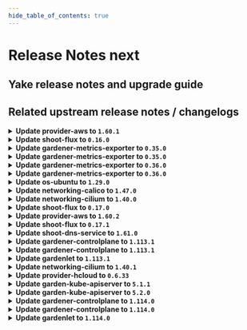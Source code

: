 ```yaml
---
hide_table_of_contents: true
---
```


# Release Notes next

## Yake release notes and upgrade guide

## Related upstream release notes / changelogs


<details>
<summary><b>Update provider-aws to <code>1.60.1</code></b></summary>

# [gardener/gardener-extension-provider-aws]

## 🐛 Bug Fixes

- `[OPERATOR]` Add specific object selectors for shoot webhooks to avoid high load in large landscapes  by @kon-angelo [#1235]

## Helm Charts
- admission-aws-application: `europe-docker.pkg.dev/gardener-project/releases/charts/gardener/extensions/admission-aws-application:v1.60.1`
- admission-aws-runtime: `europe-docker.pkg.dev/gardener-project/releases/charts/gardener/extensions/admission-aws-runtime:v1.60.1`
- provider-aws: `europe-docker.pkg.dev/gardener-project/releases/charts/gardener/extensions/provider-aws:v1.60.1`
## Docker Images
- gardener-extension-admission-aws: `europe-docker.pkg.dev/gardener-project/releases/gardener/extensions/admission-aws:v1.60.1`
- gardener-extension-provider-aws: `europe-docker.pkg.dev/gardener-project/releases/gardener/extensions/provider-aws:v1.60.1`


</details>

<details>
<summary><b>Update shoot-flux to <code>0.16.0</code></b></summary>

## What's Changed
* 🤖 Update module golang.org/x/tools to v0.30.0 by @renovate in https://github.com/stackitcloud/gardener-extension-shoot-flux/pull/134
* 🤖 Update module github.com/spf13/cobra to v1.9.1 - autoclosed by @renovate in https://github.com/stackitcloud/gardener-extension-shoot-flux/pull/137
* 🤖 Update module github.com/gardener/gardener to v1.113.0 by @renovate in https://github.com/stackitcloud/gardener-extension-shoot-flux/pull/133


**Full Changelog**: https://github.com/stackitcloud/gardener-extension-shoot-flux/compare/v0.15.0...v0.16.0

</details>

<details>
<summary><b>Update gardener-metrics-exporter to <code>0.35.0</code></b></summary>

# [gardener/gardener-metrics-exporter]

## 🏃 Others

- `[OPERATOR]` Adds SAST scanning using `gosec`. by @rickardsjp [#120]

## Docker Images
- metrics-exporter: `europe-docker.pkg.dev/gardener-project/releases/gardener/metrics-exporter:0.35.0`


</details>

<details>
<summary><b>Update gardener-metrics-exporter to <code>0.35.0</code></b></summary>

# [gardener/gardener-metrics-exporter]

## 🏃 Others

- `[OPERATOR]` Adds SAST scanning using `gosec`. by @rickardsjp [#120]

## Docker Images
- metrics-exporter: `europe-docker.pkg.dev/gardener-project/releases/gardener/metrics-exporter:0.35.0`


</details>

<details>
<summary><b>Update gardener-metrics-exporter to <code>0.36.0</code></b></summary>

no release notes available

## Docker Images
- metrics-exporter: `europe-docker.pkg.dev/gardener-project/releases/gardener/metrics-exporter:0.36.0`


</details>

<details>
<summary><b>Update gardener-metrics-exporter to <code>0.36.0</code></b></summary>

no release notes available

## Docker Images
- metrics-exporter: `europe-docker.pkg.dev/gardener-project/releases/gardener/metrics-exporter:0.36.0`


</details>

<details>
<summary><b>Update os-ubuntu to <code>1.29.0</code></b></summary>

# [gardener/gardener-extension-os-ubuntu]

## ⚠️ Breaking Changes

- `[OPERATOR]` The option `values.disableAutoUpgrades` was moved under the config directive and therefore must be configured like this now `values.config.disableUnattendedUpgrades` by @nschad [#178]
## 🐛 Bug Fixes

- `[OPERATOR]` The provision OSC script does not run anymore when the node is rebooting.  by @MrBatschner [#184]
## 🏃 Others

- `[OPERATOR]` Allows the operator to deploy nodes with the timesyncing service `ntp` to be enabled and configured by default by @nschad [#178]

## Helm Charts
- os-ubuntu: `europe-docker.pkg.dev/gardener-project/releases/charts/gardener/extensions/os-ubuntu:v1.29.0`
## Docker Images
- gardener-extension-os-ubuntu: `europe-docker.pkg.dev/gardener-project/releases/gardener/extensions/os-ubuntu:v1.29.0`


</details>

<details>
<summary><b>Update networking-calico to <code>1.47.0</code></b></summary>

# [gardener/gardener-extension-networking-calico]

## ⚠️ Breaking Changes

- `[OPERATOR]` The Helm charts for the `application` and `runtime` parts of the gardener-extension-admission-calico admission controller have been separated into standalone charts. These charts now assume a Garden setup with a virtual garden. Both charts must be deployed individually: the `runtime` chart on the Garden runtime cluster, and the `application` chart on the virtual garden. Additionally, the intermediate `global` level in the Helm values has been removed, so you may need to adjust your provided values accordingly. by @MartinWeindel [#572]
## 🏃 Others

- `[OPERATOR]` Fix permissions of calico-kube-controllers by @DockToFuture [#577]
- `[OPERATOR]` Containers, which do not require privilege escalations, now forbid privilege escalations explicitly. by @georgibaltiev [#576]
- `[OPERATOR]` Prepare for deployment of admission controller by gardener-operator by @MartinWeindel [#572]
- `[OPERATOR]` Update to calico-v3.29.2 by @axel7born [#599]
- `[OPERATOR]` The ports used by the extension can now be specified via helm values. by @ScheererJ [#592]

## Helm Charts
- admission-calico-application: `europe-docker.pkg.dev/gardener-project/releases/charts/gardener/extensions/admission-calico-application:v1.47.0`
- admission-calico-runtime: `europe-docker.pkg.dev/gardener-project/releases/charts/gardener/extensions/admission-calico-runtime:v1.47.0`
- networking-calico: `europe-docker.pkg.dev/gardener-project/releases/charts/gardener/extensions/networking-calico:v1.47.0`
## Docker Images
- gardener-extension-admission-calico: `europe-docker.pkg.dev/gardener-project/releases/gardener/extensions/admission-calico:v1.47.0`
- gardener-extension-networking-calico: `europe-docker.pkg.dev/gardener-project/releases/gardener/extensions/networking-calico:v1.47.0`


</details>

<details>
<summary><b>Update networking-cilium to <code>1.40.0</code></b></summary>

# [gardener/gardener-extension-networking-cilium]

## ⚠️ Breaking Changes

- `[OPERATOR]` The Helm charts for the `application` and `runtime` parts of the gardener-extension-admission-cilium admission controller have been separated into standalone charts. These charts now assume a Garden setup with a virtual garden. Both charts must be deployed individually: the `runtime` chart on the Garden runtime cluster, and the `application` chart on the virtual garden. Additionally, the intermediate `global` level in the Helm values has been removed, so you may need to adjust your provided values accordingly. by @MartinWeindel [#483]
## 🏃 Others

- `[OPERATOR]` Update to cilium `v1.16.6`. by @DockToFuture [#484]
- `[OPERATOR]` Use BPF masquerading and therefore BPF host routing in Cilium when using direct routing. by @hown3d [#350]
- `[OPERATOR]` Update cilium to v1.17.1 by @axel7born [#510]
- `[OPERATOR]` Containers, which do not require privilege escalations, now forbid privilege escalations explicitly. by @georgibaltiev [#487]
- `[OPERATOR]` Prepare for deployment of admission controller by gardener-operator by @MartinWeindel [#483]
- `[OPERATOR]` The ports used by the extension can now be specified via helm values. by @ScheererJ [#506]

## Helm Charts
- admission-cilium-application: `europe-docker.pkg.dev/gardener-project/releases/charts/gardener/extensions/admission-cilium-application:v1.40.0`
- admission-cilium-runtime: `europe-docker.pkg.dev/gardener-project/releases/charts/gardener/extensions/admission-cilium-runtime:v1.40.0`
- networking-cilium: `europe-docker.pkg.dev/gardener-project/releases/charts/gardener/extensions/networking-cilium:v1.40.0`
## Docker Images
- gardener-extension-admission-cilium: `europe-docker.pkg.dev/gardener-project/releases/gardener/extensions/admission-cilium:v1.40.0`
- gardener-extension-networking-cilium: `europe-docker.pkg.dev/gardener-project/releases/gardener/extensions/networking-cilium:v1.40.0`


</details>

<details>
<summary><b>Update shoot-flux to <code>0.17.0</code></b></summary>

## What's Changed
* Add `shoot-info` `ConfigMap` with shoot information in flux namespace by @crigertg in https://github.com/stackitcloud/gardener-extension-shoot-flux/pull/138

## New Contributors
* @crigertg made their first contribution in https://github.com/stackitcloud/gardener-extension-shoot-flux/pull/138

**Full Changelog**: https://github.com/stackitcloud/gardener-extension-shoot-flux/compare/v0.16.0...v0.17.0

</details>

<details>
<summary><b>Update provider-aws to <code>1.60.2</code></b></summary>

# [gardener/gardener-extension-provider-aws]

## 🐛 Bug Fixes

- `[OPERATOR]` Fixed an issue that caused deployment issues with the `gardener.cloud-fast` storage class when the extension was deployed by `gardener-operator` in the garden runtime cluster. The deployment of this `StorageClass` object is now only done for AWS seeds. by @timuthy [#1239]

## Helm Charts
- admission-aws-application: `europe-docker.pkg.dev/gardener-project/releases/charts/gardener/extensions/admission-aws-application:v1.60.2`
- admission-aws-runtime: `europe-docker.pkg.dev/gardener-project/releases/charts/gardener/extensions/admission-aws-runtime:v1.60.2`
- provider-aws: `europe-docker.pkg.dev/gardener-project/releases/charts/gardener/extensions/provider-aws:v1.60.2`
## Docker Images
- gardener-extension-admission-aws: `europe-docker.pkg.dev/gardener-project/releases/gardener/extensions/admission-aws:v1.60.2`
- gardener-extension-provider-aws: `europe-docker.pkg.dev/gardener-project/releases/gardener/extensions/provider-aws:v1.60.2`


</details>

<details>
<summary><b>Update shoot-flux to <code>0.17.1</code></b></summary>

## What's Changed
* Fix `shoot-info` `ConfigMap` creation when bootstrapping flux by @nschad in https://github.com/stackitcloud/gardener-extension-shoot-flux/pull/139


**Full Changelog**: https://github.com/stackitcloud/gardener-extension-shoot-flux/compare/v0.17.0...v0.17.1

</details>

<details>
<summary><b>Update shoot-dns-service to <code>1.61.0</code></b></summary>

# [gardener/gardener-extension-shoot-dns-service]

## 🏃 Others

- `[OPERATOR]` Bump dns-controller-manager versions from `v0.23.1` to `v0.23.2` and from `v0.22.2` to `v0.22.3`. by @MartinWeindel [#448]
- `[OPERATOR]` `extension-shoot-dns-service` no longer supports Shoots with Кubernetes version <= 1.26. by @RadaBDimitrova [#393]

## Helm Charts
- admission-shoot-dns-service-application: `europe-docker.pkg.dev/gardener-project/releases/charts/gardener/extensions/admission-shoot-dns-service-application:v1.61.0`
- admission-shoot-dns-service-runtime: `europe-docker.pkg.dev/gardener-project/releases/charts/gardener/extensions/admission-shoot-dns-service-runtime:v1.61.0`
- shoot-dns-service: `europe-docker.pkg.dev/gardener-project/releases/charts/gardener/extensions/shoot-dns-service:v1.61.0`
## Docker Images
- gardener-extension-admission-shoot-dns-service: `europe-docker.pkg.dev/gardener-project/releases/gardener/extensions/admission-shoot-dns-service:v1.61.0`
- gardener-extension-shoot-dns-service: `europe-docker.pkg.dev/gardener-project/releases/gardener/extensions/shoot-dns-service:v1.61.0`


</details>

<details>
<summary><b>Update gardener-controlplane to <code>1.113.1</code></b></summary>

# [gardener/gardener]

## 🐛 Bug Fixes

- `[OPERATOR]` Fixed a bug that caused multi-node etcd clusters to not be properly restored when performing control plane migration for hibernated HA `Shoot`s. by @plkokanov [#11596]
- `[OPERATOR]` Fixed gardenlet crashing when trying to force-delete a workerless shoot by @Wieneo [#11512]
- `[USER]` A bug has been fixed which caused the shoot care controller to falsely remove shoot conditions and constraints from the shoot status by @Wieneo [#11574]

## Helm Charts
- controlplane: `europe-docker.pkg.dev/gardener-project/releases/charts/gardener/controlplane:v1.113.1`
- gardenlet: `europe-docker.pkg.dev/gardener-project/releases/charts/gardener/gardenlet:v1.113.1`
- operator: `europe-docker.pkg.dev/gardener-project/releases/charts/gardener/operator:v1.113.1`
- resource-manager: `europe-docker.pkg.dev/gardener-project/releases/charts/gardener/resource-manager:v1.113.1`
## Docker Images
- admission-controller: `europe-docker.pkg.dev/gardener-project/releases/gardener/admission-controller:v1.113.1`
- apiserver: `europe-docker.pkg.dev/gardener-project/releases/gardener/apiserver:v1.113.1`
- controller-manager: `europe-docker.pkg.dev/gardener-project/releases/gardener/controller-manager:v1.113.1`
- gardenlet: `europe-docker.pkg.dev/gardener-project/releases/gardener/gardenlet:v1.113.1`
- node-agent: `europe-docker.pkg.dev/gardener-project/releases/gardener/node-agent:v1.113.1`
- operator: `europe-docker.pkg.dev/gardener-project/releases/gardener/operator:v1.113.1`
- resource-manager: `europe-docker.pkg.dev/gardener-project/releases/gardener/resource-manager:v1.113.1`
- scheduler: `europe-docker.pkg.dev/gardener-project/releases/gardener/scheduler:v1.113.1`


</details>

<details>
<summary><b>Update gardener-controlplane to <code>1.113.1</code></b></summary>

# [gardener/gardener]

## 🐛 Bug Fixes

- `[OPERATOR]` Fixed a bug that caused multi-node etcd clusters to not be properly restored when performing control plane migration for hibernated HA `Shoot`s. by @plkokanov [#11596]
- `[OPERATOR]` Fixed gardenlet crashing when trying to force-delete a workerless shoot by @Wieneo [#11512]
- `[USER]` A bug has been fixed which caused the shoot care controller to falsely remove shoot conditions and constraints from the shoot status by @Wieneo [#11574]

## Helm Charts
- controlplane: `europe-docker.pkg.dev/gardener-project/releases/charts/gardener/controlplane:v1.113.1`
- gardenlet: `europe-docker.pkg.dev/gardener-project/releases/charts/gardener/gardenlet:v1.113.1`
- operator: `europe-docker.pkg.dev/gardener-project/releases/charts/gardener/operator:v1.113.1`
- resource-manager: `europe-docker.pkg.dev/gardener-project/releases/charts/gardener/resource-manager:v1.113.1`
## Docker Images
- admission-controller: `europe-docker.pkg.dev/gardener-project/releases/gardener/admission-controller:v1.113.1`
- apiserver: `europe-docker.pkg.dev/gardener-project/releases/gardener/apiserver:v1.113.1`
- controller-manager: `europe-docker.pkg.dev/gardener-project/releases/gardener/controller-manager:v1.113.1`
- gardenlet: `europe-docker.pkg.dev/gardener-project/releases/gardener/gardenlet:v1.113.1`
- node-agent: `europe-docker.pkg.dev/gardener-project/releases/gardener/node-agent:v1.113.1`
- operator: `europe-docker.pkg.dev/gardener-project/releases/gardener/operator:v1.113.1`
- resource-manager: `europe-docker.pkg.dev/gardener-project/releases/gardener/resource-manager:v1.113.1`
- scheduler: `europe-docker.pkg.dev/gardener-project/releases/gardener/scheduler:v1.113.1`


</details>

<details>
<summary><b>Update gardenlet to <code>1.113.1</code></b></summary>

# [gardener/gardener]

## 🐛 Bug Fixes

- `[OPERATOR]` Fixed a bug that caused multi-node etcd clusters to not be properly restored when performing control plane migration for hibernated HA `Shoot`s. by @plkokanov [#11596]
- `[OPERATOR]` Fixed gardenlet crashing when trying to force-delete a workerless shoot by @Wieneo [#11512]
- `[USER]` A bug has been fixed which caused the shoot care controller to falsely remove shoot conditions and constraints from the shoot status by @Wieneo [#11574]

## Helm Charts
- controlplane: `europe-docker.pkg.dev/gardener-project/releases/charts/gardener/controlplane:v1.113.1`
- gardenlet: `europe-docker.pkg.dev/gardener-project/releases/charts/gardener/gardenlet:v1.113.1`
- operator: `europe-docker.pkg.dev/gardener-project/releases/charts/gardener/operator:v1.113.1`
- resource-manager: `europe-docker.pkg.dev/gardener-project/releases/charts/gardener/resource-manager:v1.113.1`
## Docker Images
- admission-controller: `europe-docker.pkg.dev/gardener-project/releases/gardener/admission-controller:v1.113.1`
- apiserver: `europe-docker.pkg.dev/gardener-project/releases/gardener/apiserver:v1.113.1`
- controller-manager: `europe-docker.pkg.dev/gardener-project/releases/gardener/controller-manager:v1.113.1`
- gardenlet: `europe-docker.pkg.dev/gardener-project/releases/gardener/gardenlet:v1.113.1`
- node-agent: `europe-docker.pkg.dev/gardener-project/releases/gardener/node-agent:v1.113.1`
- operator: `europe-docker.pkg.dev/gardener-project/releases/gardener/operator:v1.113.1`
- resource-manager: `europe-docker.pkg.dev/gardener-project/releases/gardener/resource-manager:v1.113.1`
- scheduler: `europe-docker.pkg.dev/gardener-project/releases/gardener/scheduler:v1.113.1`


</details>

<details>
<summary><b>Update networking-cilium to <code>1.40.1</code></b></summary>

no release notes available

## Helm Charts
- admission-cilium-application: `europe-docker.pkg.dev/gardener-project/releases/charts/gardener/extensions/admission-cilium-application:v1.40.1`
- admission-cilium-runtime: `europe-docker.pkg.dev/gardener-project/releases/charts/gardener/extensions/admission-cilium-runtime:v1.40.1`
- networking-cilium: `europe-docker.pkg.dev/gardener-project/releases/charts/gardener/extensions/networking-cilium:v1.40.1`
## Docker Images
- gardener-extension-admission-cilium: `europe-docker.pkg.dev/gardener-project/releases/gardener/extensions/admission-cilium:v1.40.1`
- gardener-extension-networking-cilium: `europe-docker.pkg.dev/gardener-project/releases/gardener/extensions/networking-cilium:v1.40.1`


</details>

<details>
<summary><b>Update provider-hcloud to <code>0.6.33</code></b></summary>

# [gardener-extension-provider-hcloud] v0.6.33

**Full Changelog**: https://github.com/23technologies/gardener-extension-provider-hcloud/compare/v0.6.32...v0.6.33

</details>

<details>
<summary><b>Update garden-kube-apiserver to <code>5.1.1</code></b></summary>



</details>

<details>
<summary><b>Update garden-kube-apiserver to <code>5.2.0</code></b></summary>

**Full Changelog**: https://github.com/gardener-community/garden-kube-apiserver/compare/v5.1.1...v5.2.0

</details>

<details>
<summary><b>Update gardener-controlplane to <code>1.114.0</code></b></summary>

# [gardener/gardener]

## ⚠️ Breaking Changes

- `[OPERATOR]` The injection of a garden cluster kubeconfig into extension deployments running in the seed cluster does NO LONGER happen automatically. If you need it, make sure to set `.injectGardenKubeconfig=true` in your `ControllerDeployment` resources before you upgrade your `gardenlet`s to this version. by @rfranzke [#11607]
- `[OPERATOR]` ⚠️ Gardener does no longer support garden, seed, or shoot clusters with Kubernetes versions <= 1.26. Make sure to upgrade all existing clusters before upgrading to this Gardener version. by @shafeeqes [#10664]
- `[USER]` The `.spec.kubernetes.enableStaticTokenKubeconfig` field in the Shoot API is deprecated and will be removed in Gardener `v1.120`. Please adapt your Shoot manifests accordingly. by @shafeeqes [#10664]
- `[USER]` The `.spec.kubernetes.kubeControllerManager.podEvictionTimeout` field in the Shoot API is deprecated since Gardener `v1.63` and will be removed in Gardener `v1.120`. Please adapt your Shoot manifests accordingly. by @shafeeqes [#10664]
- `[USER]` A `deny-all` network policy is now deployed in the `kube-system` namespaces of `Shoot`s with Kubernetes version `>= v1.33`. by @AleksandarSavchev [#11502]
## 📰 Noteworthy

- `[DEVELOPER]` The `SeedNamePredicate` function in the `pkg/controllerutils/predicate` pkg is now dropped. by @shafeeqes [#11449]
- `[DEVELOPER]` A new convenience tool `extension-generator` was added to generate `Extension` example manifests. Gardener extensions can execute this script in the scope of the build process to always check in and provide an up-to-date example in their repositories. by @timuthy [#11329]
- `[USER]` All `Seed`s are now automatically labeled with `name.seed.gardener.cloud/<name>=true` (⚠ no longer `seed.gardener.cloud/<name>=true`) where `<name>` is their own name, and (if applicable) the name of their parent seed in case they are managed seeds. This label can be used as selector for requests. by @rfranzke [#11479]
- `[OPERATOR]` Removed reversed-vpn-auth-server deployment as it was unused. See https://github.com/gardener/gardener/issues/11214 by @Wieneo [#11338]
## ✨ New Features

- `[OPERATOR]` Layer 7 load balancing for `virtual-garden-` and `shoot-kube-apiservers` can be activated via `IstioTLSTermination` feature gate in `gardener-operator` and `gardenlet` by @oliver-goetz [#11085]
- `[OPERATOR]` Enhanced the `Shoot` and `Garden` APIs to configured `minAllowed` VPA values for `etcd`s and `kube-apiserver`. See [shoot example](https://github.com/gardener/gardener/blob/master/example/90-shoot.yaml) or [garden example](https://github.com/gardener/gardener/blob/master/example/operator/20-garden.yaml) for more information. by @timuthy [#11252]
- `[OPERATOR]` `gardener-operator` now waits for required `Extension`s to get ready early in the reconcile flow. It addresses use-cases where extensions run mutating webhooks in the garden runtime cluster that must be present when `Garden` components are deployed. by @timuthy [#11523]
- `[USER]` When the scheduler succeeds to assign a `Seed` to a `Shoot`, its `.status.lastOperation` is set to `nil` (in case it was set to `Create Pending`). by @rfranzke [#11484]
## 🐛 Bug Fixes

- `[OPERATOR]` To be compatible with containerd 2.0, calls to the `ctr` binary now have flags before arguments when pulling images from a registry during node bootstrap. by @MrBatschner [#11507]
- `[OPERATOR]` Fixed a bug where the destination gardenlet acted on shoots in control plane migration too early. by @timebertt [#11521]
- `[OPERATOR]` An issue was fixed that caused a deployment error when a `Gardenlet` resource referred to a remote cluster (`spec.kubeconfigSecretRef` defined). by @timuthy [#11580]
- `[DEVELOPER]` local setup: An issue causing the machine-controller-manager-provider-local image not to be updated in the local setup when the images are cached is now fixed. by @ialidzhikov [#11472]
- `[DEVELOPER]` SSH tunnel for local development with remote seed no longer fails with slow DNS. by @matthias-horne [#11538]
## 🏃 Others

- `[DEVELOPER]` `machinecontrollermanager`, `fluentoperator` and `extension` components now use the `CRDDeployer` to deploy `CRD`s. by @tobschli [#11128]
- `[OPERATOR]` The logging stack is now updated with the latest released components. by @nickytd [#11475]
- `[OPERATOR]` Include `VPA` dashboards in `plutono` running within a `Garden` cluster with enabled VPA configuration. by @vitanovs [#11391]
- `[OPERATOR]` Increase timeout used for waiting for CRD readiness to 2 minutes by @ScheererJ [#11503]
- `[OPERATOR]` Update `prometheus` label of `vpa-admission-controller` and `vpa-recommender` `ServiceMonitors` from `seed` to `garden` when deployed by the `garden-operator`. With this change, the `Garden` cluster `Prometheus` will match the `ServiceMonitors` and start collecting metrics from the configured services. by @vitanovs [#11318]
- `[OPERATOR]` `API Server Request Rates Per Verb And Resource` supports selection per Pod by @hendrikKahl [#11501]
- `[DEPENDENCY]` The following dependencies have been updated:  
  - `quay.io/kiwigrid/k8s-sidecar` from `1.30.0` to `1.30.1`.  by @gardener-ci-robot [#11476]
- `[DEPENDENCY]` The following dependencies have been updated:  
  - `gardener/gardener-metrics-exporter` from `0.35.0` to `0.36.0`. [Release Notes](https://redirect.github.com/gardener/gardener-metrics-exporter/releases/tag/0.36.0) by @gardener-ci-robot [#11543]
- `[DEPENDENCY]` The following dependencies have been updated:  
  - `quay.io/prometheus/node-exporter` from `v1.8.2` to `v1.9.0`.  by @gardener-ci-robot [#11408]
- `[DEPENDENCY]` The following dependencies have been updated:  
  - `quay.io/cortexproject/cortex` from `v1.18.1` to `v1.19.0`.  by @gardener-ci-robot [#11542]
- `[DEPENDENCY]` The following dependencies have been updated:  
  - `gardener/gardener-metrics-exporter` from `0.34.0` to `0.35.0`. [Release Notes](https://redirect.github.com/gardener/gardener-metrics-exporter/releases/tag/0.35.0) by @gardener-ci-robot [#11541]

## Helm Charts
- controlplane: `europe-docker.pkg.dev/gardener-project/releases/charts/gardener/controlplane:v1.114.0`
- gardenlet: `europe-docker.pkg.dev/gardener-project/releases/charts/gardener/gardenlet:v1.114.0`
- operator: `europe-docker.pkg.dev/gardener-project/releases/charts/gardener/operator:v1.114.0`
- resource-manager: `europe-docker.pkg.dev/gardener-project/releases/charts/gardener/resource-manager:v1.114.0`
## Docker Images
- admission-controller: `europe-docker.pkg.dev/gardener-project/releases/gardener/admission-controller:v1.114.0`
- apiserver: `europe-docker.pkg.dev/gardener-project/releases/gardener/apiserver:v1.114.0`
- controller-manager: `europe-docker.pkg.dev/gardener-project/releases/gardener/controller-manager:v1.114.0`
- gardenlet: `europe-docker.pkg.dev/gardener-project/releases/gardener/gardenlet:v1.114.0`
- node-agent: `europe-docker.pkg.dev/gardener-project/releases/gardener/node-agent:v1.114.0`
- operator: `europe-docker.pkg.dev/gardener-project/releases/gardener/operator:v1.114.0`
- resource-manager: `europe-docker.pkg.dev/gardener-project/releases/gardener/resource-manager:v1.114.0`
- scheduler: `europe-docker.pkg.dev/gardener-project/releases/gardener/scheduler:v1.114.0`


</details>

<details>
<summary><b>Update gardener-controlplane to <code>1.114.0</code></b></summary>

# [gardener/gardener]

## ⚠️ Breaking Changes

- `[OPERATOR]` The injection of a garden cluster kubeconfig into extension deployments running in the seed cluster does NO LONGER happen automatically. If you need it, make sure to set `.injectGardenKubeconfig=true` in your `ControllerDeployment` resources before you upgrade your `gardenlet`s to this version. by @rfranzke [#11607]
- `[OPERATOR]` ⚠️ Gardener does no longer support garden, seed, or shoot clusters with Kubernetes versions <= 1.26. Make sure to upgrade all existing clusters before upgrading to this Gardener version. by @shafeeqes [#10664]
- `[USER]` The `.spec.kubernetes.enableStaticTokenKubeconfig` field in the Shoot API is deprecated and will be removed in Gardener `v1.120`. Please adapt your Shoot manifests accordingly. by @shafeeqes [#10664]
- `[USER]` The `.spec.kubernetes.kubeControllerManager.podEvictionTimeout` field in the Shoot API is deprecated since Gardener `v1.63` and will be removed in Gardener `v1.120`. Please adapt your Shoot manifests accordingly. by @shafeeqes [#10664]
- `[USER]` A `deny-all` network policy is now deployed in the `kube-system` namespaces of `Shoot`s with Kubernetes version `>= v1.33`. by @AleksandarSavchev [#11502]
## 📰 Noteworthy

- `[DEVELOPER]` The `SeedNamePredicate` function in the `pkg/controllerutils/predicate` pkg is now dropped. by @shafeeqes [#11449]
- `[DEVELOPER]` A new convenience tool `extension-generator` was added to generate `Extension` example manifests. Gardener extensions can execute this script in the scope of the build process to always check in and provide an up-to-date example in their repositories. by @timuthy [#11329]
- `[USER]` All `Seed`s are now automatically labeled with `name.seed.gardener.cloud/<name>=true` (⚠ no longer `seed.gardener.cloud/<name>=true`) where `<name>` is their own name, and (if applicable) the name of their parent seed in case they are managed seeds. This label can be used as selector for requests. by @rfranzke [#11479]
- `[OPERATOR]` Removed reversed-vpn-auth-server deployment as it was unused. See https://github.com/gardener/gardener/issues/11214 by @Wieneo [#11338]
## ✨ New Features

- `[OPERATOR]` Layer 7 load balancing for `virtual-garden-` and `shoot-kube-apiservers` can be activated via `IstioTLSTermination` feature gate in `gardener-operator` and `gardenlet` by @oliver-goetz [#11085]
- `[OPERATOR]` Enhanced the `Shoot` and `Garden` APIs to configured `minAllowed` VPA values for `etcd`s and `kube-apiserver`. See [shoot example](https://github.com/gardener/gardener/blob/master/example/90-shoot.yaml) or [garden example](https://github.com/gardener/gardener/blob/master/example/operator/20-garden.yaml) for more information. by @timuthy [#11252]
- `[OPERATOR]` `gardener-operator` now waits for required `Extension`s to get ready early in the reconcile flow. It addresses use-cases where extensions run mutating webhooks in the garden runtime cluster that must be present when `Garden` components are deployed. by @timuthy [#11523]
- `[USER]` When the scheduler succeeds to assign a `Seed` to a `Shoot`, its `.status.lastOperation` is set to `nil` (in case it was set to `Create Pending`). by @rfranzke [#11484]
## 🐛 Bug Fixes

- `[OPERATOR]` To be compatible with containerd 2.0, calls to the `ctr` binary now have flags before arguments when pulling images from a registry during node bootstrap. by @MrBatschner [#11507]
- `[OPERATOR]` Fixed a bug where the destination gardenlet acted on shoots in control plane migration too early. by @timebertt [#11521]
- `[OPERATOR]` An issue was fixed that caused a deployment error when a `Gardenlet` resource referred to a remote cluster (`spec.kubeconfigSecretRef` defined). by @timuthy [#11580]
- `[DEVELOPER]` local setup: An issue causing the machine-controller-manager-provider-local image not to be updated in the local setup when the images are cached is now fixed. by @ialidzhikov [#11472]
- `[DEVELOPER]` SSH tunnel for local development with remote seed no longer fails with slow DNS. by @matthias-horne [#11538]
## 🏃 Others

- `[DEVELOPER]` `machinecontrollermanager`, `fluentoperator` and `extension` components now use the `CRDDeployer` to deploy `CRD`s. by @tobschli [#11128]
- `[OPERATOR]` The logging stack is now updated with the latest released components. by @nickytd [#11475]
- `[OPERATOR]` Include `VPA` dashboards in `plutono` running within a `Garden` cluster with enabled VPA configuration. by @vitanovs [#11391]
- `[OPERATOR]` Increase timeout used for waiting for CRD readiness to 2 minutes by @ScheererJ [#11503]
- `[OPERATOR]` Update `prometheus` label of `vpa-admission-controller` and `vpa-recommender` `ServiceMonitors` from `seed` to `garden` when deployed by the `garden-operator`. With this change, the `Garden` cluster `Prometheus` will match the `ServiceMonitors` and start collecting metrics from the configured services. by @vitanovs [#11318]
- `[OPERATOR]` `API Server Request Rates Per Verb And Resource` supports selection per Pod by @hendrikKahl [#11501]
- `[DEPENDENCY]` The following dependencies have been updated:  
  - `quay.io/kiwigrid/k8s-sidecar` from `1.30.0` to `1.30.1`.  by @gardener-ci-robot [#11476]
- `[DEPENDENCY]` The following dependencies have been updated:  
  - `gardener/gardener-metrics-exporter` from `0.35.0` to `0.36.0`. [Release Notes](https://redirect.github.com/gardener/gardener-metrics-exporter/releases/tag/0.36.0) by @gardener-ci-robot [#11543]
- `[DEPENDENCY]` The following dependencies have been updated:  
  - `quay.io/prometheus/node-exporter` from `v1.8.2` to `v1.9.0`.  by @gardener-ci-robot [#11408]
- `[DEPENDENCY]` The following dependencies have been updated:  
  - `quay.io/cortexproject/cortex` from `v1.18.1` to `v1.19.0`.  by @gardener-ci-robot [#11542]
- `[DEPENDENCY]` The following dependencies have been updated:  
  - `gardener/gardener-metrics-exporter` from `0.34.0` to `0.35.0`. [Release Notes](https://redirect.github.com/gardener/gardener-metrics-exporter/releases/tag/0.35.0) by @gardener-ci-robot [#11541]

## Helm Charts
- controlplane: `europe-docker.pkg.dev/gardener-project/releases/charts/gardener/controlplane:v1.114.0`
- gardenlet: `europe-docker.pkg.dev/gardener-project/releases/charts/gardener/gardenlet:v1.114.0`
- operator: `europe-docker.pkg.dev/gardener-project/releases/charts/gardener/operator:v1.114.0`
- resource-manager: `europe-docker.pkg.dev/gardener-project/releases/charts/gardener/resource-manager:v1.114.0`
## Docker Images
- admission-controller: `europe-docker.pkg.dev/gardener-project/releases/gardener/admission-controller:v1.114.0`
- apiserver: `europe-docker.pkg.dev/gardener-project/releases/gardener/apiserver:v1.114.0`
- controller-manager: `europe-docker.pkg.dev/gardener-project/releases/gardener/controller-manager:v1.114.0`
- gardenlet: `europe-docker.pkg.dev/gardener-project/releases/gardener/gardenlet:v1.114.0`
- node-agent: `europe-docker.pkg.dev/gardener-project/releases/gardener/node-agent:v1.114.0`
- operator: `europe-docker.pkg.dev/gardener-project/releases/gardener/operator:v1.114.0`
- resource-manager: `europe-docker.pkg.dev/gardener-project/releases/gardener/resource-manager:v1.114.0`
- scheduler: `europe-docker.pkg.dev/gardener-project/releases/gardener/scheduler:v1.114.0`


</details>

<details>
<summary><b>Update gardenlet to <code>1.114.0</code></b></summary>

# [gardener/gardener]

## ⚠️ Breaking Changes

- `[OPERATOR]` The injection of a garden cluster kubeconfig into extension deployments running in the seed cluster does NO LONGER happen automatically. If you need it, make sure to set `.injectGardenKubeconfig=true` in your `ControllerDeployment` resources before you upgrade your `gardenlet`s to this version. by @rfranzke [#11607]
- `[OPERATOR]` ⚠️ Gardener does no longer support garden, seed, or shoot clusters with Kubernetes versions <= 1.26. Make sure to upgrade all existing clusters before upgrading to this Gardener version. by @shafeeqes [#10664]
- `[USER]` The `.spec.kubernetes.enableStaticTokenKubeconfig` field in the Shoot API is deprecated and will be removed in Gardener `v1.120`. Please adapt your Shoot manifests accordingly. by @shafeeqes [#10664]
- `[USER]` The `.spec.kubernetes.kubeControllerManager.podEvictionTimeout` field in the Shoot API is deprecated since Gardener `v1.63` and will be removed in Gardener `v1.120`. Please adapt your Shoot manifests accordingly. by @shafeeqes [#10664]
- `[USER]` A `deny-all` network policy is now deployed in the `kube-system` namespaces of `Shoot`s with Kubernetes version `>= v1.33`. by @AleksandarSavchev [#11502]
## 📰 Noteworthy

- `[DEVELOPER]` The `SeedNamePredicate` function in the `pkg/controllerutils/predicate` pkg is now dropped. by @shafeeqes [#11449]
- `[DEVELOPER]` A new convenience tool `extension-generator` was added to generate `Extension` example manifests. Gardener extensions can execute this script in the scope of the build process to always check in and provide an up-to-date example in their repositories. by @timuthy [#11329]
- `[USER]` All `Seed`s are now automatically labeled with `name.seed.gardener.cloud/<name>=true` (⚠ no longer `seed.gardener.cloud/<name>=true`) where `<name>` is their own name, and (if applicable) the name of their parent seed in case they are managed seeds. This label can be used as selector for requests. by @rfranzke [#11479]
- `[OPERATOR]` Removed reversed-vpn-auth-server deployment as it was unused. See https://github.com/gardener/gardener/issues/11214 by @Wieneo [#11338]
## ✨ New Features

- `[OPERATOR]` Layer 7 load balancing for `virtual-garden-` and `shoot-kube-apiservers` can be activated via `IstioTLSTermination` feature gate in `gardener-operator` and `gardenlet` by @oliver-goetz [#11085]
- `[OPERATOR]` Enhanced the `Shoot` and `Garden` APIs to configured `minAllowed` VPA values for `etcd`s and `kube-apiserver`. See [shoot example](https://github.com/gardener/gardener/blob/master/example/90-shoot.yaml) or [garden example](https://github.com/gardener/gardener/blob/master/example/operator/20-garden.yaml) for more information. by @timuthy [#11252]
- `[OPERATOR]` `gardener-operator` now waits for required `Extension`s to get ready early in the reconcile flow. It addresses use-cases where extensions run mutating webhooks in the garden runtime cluster that must be present when `Garden` components are deployed. by @timuthy [#11523]
- `[USER]` When the scheduler succeeds to assign a `Seed` to a `Shoot`, its `.status.lastOperation` is set to `nil` (in case it was set to `Create Pending`). by @rfranzke [#11484]
## 🐛 Bug Fixes

- `[OPERATOR]` To be compatible with containerd 2.0, calls to the `ctr` binary now have flags before arguments when pulling images from a registry during node bootstrap. by @MrBatschner [#11507]
- `[OPERATOR]` Fixed a bug where the destination gardenlet acted on shoots in control plane migration too early. by @timebertt [#11521]
- `[OPERATOR]` An issue was fixed that caused a deployment error when a `Gardenlet` resource referred to a remote cluster (`spec.kubeconfigSecretRef` defined). by @timuthy [#11580]
- `[DEVELOPER]` local setup: An issue causing the machine-controller-manager-provider-local image not to be updated in the local setup when the images are cached is now fixed. by @ialidzhikov [#11472]
- `[DEVELOPER]` SSH tunnel for local development with remote seed no longer fails with slow DNS. by @matthias-horne [#11538]
## 🏃 Others

- `[DEVELOPER]` `machinecontrollermanager`, `fluentoperator` and `extension` components now use the `CRDDeployer` to deploy `CRD`s. by @tobschli [#11128]
- `[OPERATOR]` The logging stack is now updated with the latest released components. by @nickytd [#11475]
- `[OPERATOR]` Include `VPA` dashboards in `plutono` running within a `Garden` cluster with enabled VPA configuration. by @vitanovs [#11391]
- `[OPERATOR]` Increase timeout used for waiting for CRD readiness to 2 minutes by @ScheererJ [#11503]
- `[OPERATOR]` Update `prometheus` label of `vpa-admission-controller` and `vpa-recommender` `ServiceMonitors` from `seed` to `garden` when deployed by the `garden-operator`. With this change, the `Garden` cluster `Prometheus` will match the `ServiceMonitors` and start collecting metrics from the configured services. by @vitanovs [#11318]
- `[OPERATOR]` `API Server Request Rates Per Verb And Resource` supports selection per Pod by @hendrikKahl [#11501]
- `[DEPENDENCY]` The following dependencies have been updated:  
  - `quay.io/kiwigrid/k8s-sidecar` from `1.30.0` to `1.30.1`.  by @gardener-ci-robot [#11476]
- `[DEPENDENCY]` The following dependencies have been updated:  
  - `gardener/gardener-metrics-exporter` from `0.35.0` to `0.36.0`. [Release Notes](https://redirect.github.com/gardener/gardener-metrics-exporter/releases/tag/0.36.0) by @gardener-ci-robot [#11543]
- `[DEPENDENCY]` The following dependencies have been updated:  
  - `quay.io/prometheus/node-exporter` from `v1.8.2` to `v1.9.0`.  by @gardener-ci-robot [#11408]
- `[DEPENDENCY]` The following dependencies have been updated:  
  - `quay.io/cortexproject/cortex` from `v1.18.1` to `v1.19.0`.  by @gardener-ci-robot [#11542]
- `[DEPENDENCY]` The following dependencies have been updated:  
  - `gardener/gardener-metrics-exporter` from `0.34.0` to `0.35.0`. [Release Notes](https://redirect.github.com/gardener/gardener-metrics-exporter/releases/tag/0.35.0) by @gardener-ci-robot [#11541]

## Helm Charts
- controlplane: `europe-docker.pkg.dev/gardener-project/releases/charts/gardener/controlplane:v1.114.0`
- gardenlet: `europe-docker.pkg.dev/gardener-project/releases/charts/gardener/gardenlet:v1.114.0`
- operator: `europe-docker.pkg.dev/gardener-project/releases/charts/gardener/operator:v1.114.0`
- resource-manager: `europe-docker.pkg.dev/gardener-project/releases/charts/gardener/resource-manager:v1.114.0`
## Docker Images
- admission-controller: `europe-docker.pkg.dev/gardener-project/releases/gardener/admission-controller:v1.114.0`
- apiserver: `europe-docker.pkg.dev/gardener-project/releases/gardener/apiserver:v1.114.0`
- controller-manager: `europe-docker.pkg.dev/gardener-project/releases/gardener/controller-manager:v1.114.0`
- gardenlet: `europe-docker.pkg.dev/gardener-project/releases/gardener/gardenlet:v1.114.0`
- node-agent: `europe-docker.pkg.dev/gardener-project/releases/gardener/node-agent:v1.114.0`
- operator: `europe-docker.pkg.dev/gardener-project/releases/gardener/operator:v1.114.0`
- resource-manager: `europe-docker.pkg.dev/gardener-project/releases/gardener/resource-manager:v1.114.0`
- scheduler: `europe-docker.pkg.dev/gardener-project/releases/gardener/scheduler:v1.114.0`


</details>
